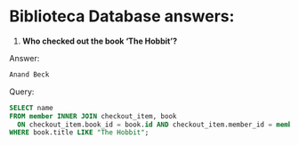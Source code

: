 Biblioteca Database answers:
============================

1. **Who checked out the book ‘The Hobbit’?**

Answer: 
```sql
Anand Beck
```
Query:
```sql
SELECT name
FROM member INNER JOIN checkout_item, book
  ON checkout_item.book_id = book.id AND checkout_item.member_id = member.id
WHERE book.title LIKE "The Hobbit";
```
